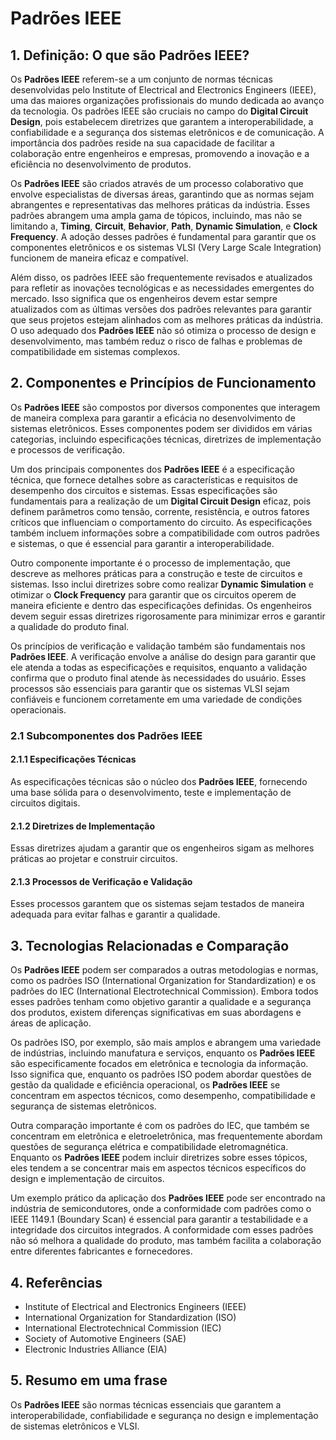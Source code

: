 # Padrões IEEE

## 1. Definição: O que são **Padrões IEEE**?
Os **Padrões IEEE** referem-se a um conjunto de normas técnicas desenvolvidas pelo Institute of Electrical and Electronics Engineers (IEEE), uma das maiores organizações profissionais do mundo dedicada ao avanço da tecnologia. Os padrões IEEE são cruciais no campo do **Digital Circuit Design**, pois estabelecem diretrizes que garantem a interoperabilidade, a confiabilidade e a segurança dos sistemas eletrônicos e de comunicação. A importância dos padrões reside na sua capacidade de facilitar a colaboração entre engenheiros e empresas, promovendo a inovação e a eficiência no desenvolvimento de produtos.

Os **Padrões IEEE** são criados através de um processo colaborativo que envolve especialistas de diversas áreas, garantindo que as normas sejam abrangentes e representativas das melhores práticas da indústria. Esses padrões abrangem uma ampla gama de tópicos, incluindo, mas não se limitando a, **Timing**, **Circuit**, **Behavior**, **Path**, **Dynamic Simulation**, e **Clock Frequency**. A adoção desses padrões é fundamental para garantir que os componentes eletrônicos e os sistemas VLSI (Very Large Scale Integration) funcionem de maneira eficaz e compatível.

Além disso, os padrões IEEE são frequentemente revisados e atualizados para refletir as inovações tecnológicas e as necessidades emergentes do mercado. Isso significa que os engenheiros devem estar sempre atualizados com as últimas versões dos padrões relevantes para garantir que seus projetos estejam alinhados com as melhores práticas da indústria. O uso adequado dos **Padrões IEEE** não só otimiza o processo de design e desenvolvimento, mas também reduz o risco de falhas e problemas de compatibilidade em sistemas complexos.

## 2. Componentes e Princípios de Funcionamento
Os **Padrões IEEE** são compostos por diversos componentes que interagem de maneira complexa para garantir a eficácia no desenvolvimento de sistemas eletrônicos. Esses componentes podem ser divididos em várias categorias, incluindo especificações técnicas, diretrizes de implementação e processos de verificação.

Um dos principais componentes dos **Padrões IEEE** é a especificação técnica, que fornece detalhes sobre as características e requisitos de desempenho dos circuitos e sistemas. Essas especificações são fundamentais para a realização de um **Digital Circuit Design** eficaz, pois definem parâmetros como tensão, corrente, resistência, e outros fatores críticos que influenciam o comportamento do circuito. As especificações também incluem informações sobre a compatibilidade com outros padrões e sistemas, o que é essencial para garantir a interoperabilidade.

Outro componente importante é o processo de implementação, que descreve as melhores práticas para a construção e teste de circuitos e sistemas. Isso inclui diretrizes sobre como realizar **Dynamic Simulation** e otimizar o **Clock Frequency** para garantir que os circuitos operem de maneira eficiente e dentro das especificações definidas. Os engenheiros devem seguir essas diretrizes rigorosamente para minimizar erros e garantir a qualidade do produto final.

Os princípios de verificação e validação também são fundamentais nos **Padrões IEEE**. A verificação envolve a análise do design para garantir que ele atenda a todas as especificações e requisitos, enquanto a validação confirma que o produto final atende às necessidades do usuário. Esses processos são essenciais para garantir que os sistemas VLSI sejam confiáveis e funcionem corretamente em uma variedade de condições operacionais.

### 2.1 Subcomponentes dos Padrões IEEE
#### 2.1.1 Especificações Técnicas
As especificações técnicas são o núcleo dos **Padrões IEEE**, fornecendo uma base sólida para o desenvolvimento, teste e implementação de circuitos digitais.

#### 2.1.2 Diretrizes de Implementação
Essas diretrizes ajudam a garantir que os engenheiros sigam as melhores práticas ao projetar e construir circuitos.

#### 2.1.3 Processos de Verificação e Validação
Esses processos garantem que os sistemas sejam testados de maneira adequada para evitar falhas e garantir a qualidade.

## 3. Tecnologias Relacionadas e Comparação
Os **Padrões IEEE** podem ser comparados a outras metodologias e normas, como os padrões ISO (International Organization for Standardization) e os padrões do IEC (International Electrotechnical Commission). Embora todos esses padrões tenham como objetivo garantir a qualidade e a segurança dos produtos, existem diferenças significativas em suas abordagens e áreas de aplicação.

Os padrões ISO, por exemplo, são mais amplos e abrangem uma variedade de indústrias, incluindo manufatura e serviços, enquanto os **Padrões IEEE** são especificamente focados em eletrônica e tecnologia da informação. Isso significa que, enquanto os padrões ISO podem abordar questões de gestão da qualidade e eficiência operacional, os **Padrões IEEE** se concentram em aspectos técnicos, como desempenho, compatibilidade e segurança de sistemas eletrônicos.

Outra comparação importante é com os padrões do IEC, que também se concentram em eletrônica e eletroeletrônica, mas frequentemente abordam questões de segurança elétrica e compatibilidade eletromagnética. Enquanto os **Padrões IEEE** podem incluir diretrizes sobre esses tópicos, eles tendem a se concentrar mais em aspectos técnicos específicos do design e implementação de circuitos.

Um exemplo prático da aplicação dos **Padrões IEEE** pode ser encontrado na indústria de semicondutores, onde a conformidade com padrões como o IEEE 1149.1 (Boundary Scan) é essencial para garantir a testabilidade e a integridade dos circuitos integrados. A conformidade com esses padrões não só melhora a qualidade do produto, mas também facilita a colaboração entre diferentes fabricantes e fornecedores.

## 4. Referências
- Institute of Electrical and Electronics Engineers (IEEE)
- International Organization for Standardization (ISO)
- International Electrotechnical Commission (IEC)
- Society of Automotive Engineers (SAE)
- Electronic Industries Alliance (EIA)

## 5. Resumo em uma frase
Os **Padrões IEEE** são normas técnicas essenciais que garantem a interoperabilidade, confiabilidade e segurança no design e implementação de sistemas eletrônicos e VLSI.